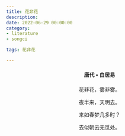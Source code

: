```yaml
---
title: 花非花
description:
date: 2022-06-29 00:00:00
category:
- literature
- songci

tags: 花非花

---
```


<div id="poem-author">
    唐代 • 白居易
</div>
<div id="poem-body">
<p class="poem-paragraph">花非花，雾非雾。</p>
<p class="poem-paragraph">夜半来，天明去。</p>
<p class="poem-paragraph">来如春梦几多时？</p>
<p class="poem-paragraph">去似朝云无觅处。</p>

</div>

<style>

#poem-author {
    width: 100%;
    text-align: center;
    margin: 20px 0;
    font-weight: bold;
}
#poem-body {
    width: 100%;
    text-align: center;
}
.poem-paragraph {
    font-family: "仿宋"
}

</style>
